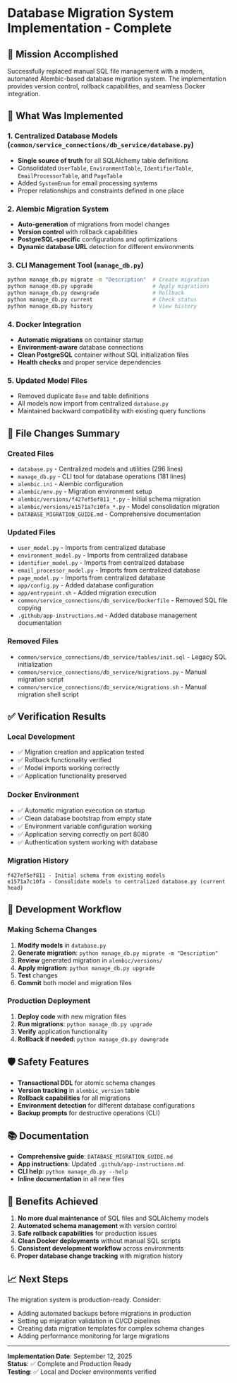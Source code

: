 # Database Migration System Implementation - Complete

## 🎯 **Mission Accomplished**

Successfully replaced manual SQL file management with a modern, automated Alembic-based database migration system. The implementation provides version control, rollback capabilities, and seamless Docker integration.

## 🚀 **What Was Implemented**

### 1. **Centralized Database Models** (`common/service_connections/db_service/database.py`)

- **Single source of truth** for all SQLAlchemy table definitions
- Consolidated `UserTable`, `EnvironmentTable`, `IdentifierTable`, `EmailProcessorTable`, and `PageTable`
- Added `SystemEnum` for email processing systems
- Proper relationships and constraints defined in one place

### 2. **Alembic Migration System**

- **Auto-generation** of migrations from model changes
- **Version control** with rollback capabilities
- **PostgreSQL-specific** configurations and optimizations
- **Dynamic database URL** detection for different environments

### 3. **CLI Management Tool** (`manage_db.py`)

```bash
python manage_db.py migrate -m "Description"  # Create migration
python manage_db.py upgrade                   # Apply migrations
python manage_db.py downgrade                 # Rollback
python manage_db.py current                   # Check status
python manage_db.py history                   # View history
```

### 4. **Docker Integration**

- **Automatic migrations** on container startup
- **Environment-aware** database connections
- **Clean PostgreSQL** container without SQL initialization files
- **Health checks** and proper service dependencies

### 5. **Updated Model Files**

- Removed duplicate `Base` and table definitions
- All models now import from centralized `database.py`
- Maintained backward compatibility with existing query functions

## 📁 **File Changes Summary**

### Created Files

- `database.py` - Centralized models and utilities (296 lines)
- `manage_db.py` - CLI tool for database operations (181 lines)
- `alembic.ini` - Alembic configuration
- `alembic/env.py` - Migration environment setup
- `alembic/versions/f427ef5ef811_*.py` - Initial schema migration
- `alembic/versions/e1571a7c10fa_*.py` - Model consolidation migration
- `DATABASE_MIGRATION_GUIDE.md` - Comprehensive documentation

### Updated Files

- `user_model.py` - Imports from centralized database
- `environment_model.py` - Imports from centralized database
- `identifier_model.py` - Imports from centralized database
- `email_processor_model.py` - Imports from centralized database
- `page_model.py` - Imports from centralized database
- `app/config.py` - Added database configuration
- `app/entrypoint.sh` - Added migration execution
- `common/service_connections/db_service/Dockerfile` - Removed SQL file copying
- `.github/app-instructions.md` - Added database management documentation

### Removed Files

- `common/service_connections/db_service/tables/init.sql` - Legacy SQL initialization
- `common/service_connections/db_service/migrations.py` - Manual migration script
- `common/service_connections/db_service/migrations.sh` - Manual migration shell script

## ✅ **Verification Results**

### Local Development

- ✅ Migration creation and application tested
- ✅ Rollback functionality verified
- ✅ Model imports working correctly
- ✅ Application functionality preserved

### Docker Environment

- ✅ Automatic migration execution on startup
- ✅ Clean database bootstrap from empty state
- ✅ Environment variable configuration working
- ✅ Application serving correctly on port 8080
- ✅ Authentication system working with database

### Migration History

```text
f427ef5ef811 - Initial schema from existing models
e1571a7c10fa - Consolidate models to centralized database.py (current head)
```

## 🔄 **Development Workflow**

### Making Schema Changes

1. **Modify models** in `database.py`
2. **Generate migration**: `python manage_db.py migrate -m "Description"`
3. **Review** generated migration in `alembic/versions/`
4. **Apply migration**: `python manage_db.py upgrade`
5. **Test** changes
6. **Commit** both model and migration files

### Production Deployment

1. **Deploy code** with new migration files
2. **Run migrations**: `python manage_db.py upgrade`
3. **Verify** application functionality
4. **Rollback if needed**: `python manage_db.py downgrade`

## 🛡️ **Safety Features**

- **Transactional DDL** for atomic schema changes
- **Version tracking** in `alembic_version` table
- **Rollback capabilities** for all migrations
- **Environment detection** for different database configurations
- **Backup prompts** for destructive operations (CLI)

## 📚 **Documentation**

- **Comprehensive guide**: `DATABASE_MIGRATION_GUIDE.md`
- **App instructions**: Updated `.github/app-instructions.md`
- **CLI help**: `python manage_db.py --help`
- **Inline documentation** in all new files

## 🎉 **Benefits Achieved**

1. **No more dual maintenance** of SQL files and SQLAlchemy models
2. **Automated schema management** with version control
3. **Safe rollback capabilities** for production issues
4. **Clean Docker deployments** without manual SQL scripts
5. **Consistent development workflow** across environments
6. **Proper database change tracking** with migration history

## 📈 **Next Steps**

The migration system is production-ready. Consider:

- Adding automated backups before migrations in production
- Setting up migration validation in CI/CD pipelines
- Creating data migration templates for complex schema changes
- Adding performance monitoring for large migrations

---
**Implementation Date**: September 12, 2025  
**Status**: ✅ Complete and Production Ready  
**Testing**: ✅ Local and Docker environments verified
